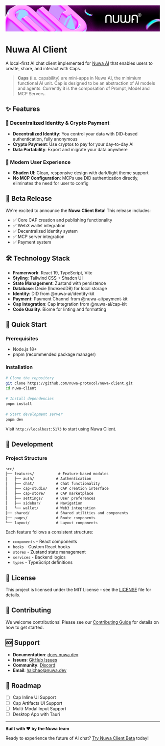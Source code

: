![Nuwa AI Readme Background](./src/assets/readme-bg.png)

# Nuwa AI Client

A local-first AI chat client implemented for [Nuwa AI](https://nuwa.dev/) that enables users to create, share, and interact with Caps. 

> **Caps** (i.e. capability) are mini-apps in Nuwa AI, the minimium functional AI unit. Cap is designed to be an abstraction of AI models and agents. Currently it is the composation of Prompt, Model and MCP Servers.

## ✨ Features

### 🔐 Decentralized Identity & Crypto Payment
- **Decentralized Identity**: You control your data with DID-based authentication, fully anonymous
- **Crypto Payment**: Use cryptos to pay for your day-to-day AI
- **Data Portability**: Export and migrate your data anywhere

### 🎨 Modern User Experience
- **Shadcn UI**: Clean, responsive design with dark/light theme support
- **No MCP Configuration**: MCPs use DID authentication directly, eliminates the need for user to config


## 🚀 Beta Release

We're excited to announce the **Nuwa Client Beta**! This release includes:

- ✅ Core CAP creation and publishing functionality
- ✅ Web3 wallet integration
- ✅ Decentralized identity system
- ✅ MCP server integration
- ✅ Payment system


## 🛠️ Technology Stack

- **Framerwork**: React 19, TypeScript, Vite
- **Styling**: Tailwind CSS + Shadcn UI
- **State Management**: Zustand with persistence
- **Database**: Dexie (IndexedDB) for local storage
- **Identity**: DID from @nuwa-ai/identity-kit
- **Payment**: Payment Channel from @nuwa-ai/payment-kit
- **Cap Integration**: Cap integration from @nuwa-ai/cap-kit
- **Code Quality**: Biome for linting and formatting

## 🚀 Quick Start

### Prerequisites
- Node.js 18+ 
- pnpm (recommended package manager)

### Installation

```bash
# Clone the repository
git clone https://github.com/nuwa-protocol/nuwa-client.git
cd nuwa-client

# Install dependencies
pnpm install

# Start development server
pnpm dev
```

Visit `http://localhost:5173` to start using Nuwa Client.

## 📖 Development

### Project Structure

```
src/
├── features/           # Feature-based modules
│   ├── auth/          # Authentication
│   ├── chat/          # Chat functionality
│   ├── cap-studio/    # CAP creation interface
│   ├── cap-store/     # CAP marketplace
│   ├── settings/      # User preferences
│   ├── sidebar/       # Navigation
│   └── wallet/        # Web3 integration
├── shared/            # Shared utilities and components
├── pages/             # Route components
└── layout/            # Layout components
```

Each feature follows a consistent structure:
- `components` - React components
- `hooks` - Custom React hooks  
- `stores` - Zustand state management
- `services` - Backend logics
- `types` - TypeScript definitions


## 📄 License

This project is licensed under the MIT License - see the [LICENSE](LICENSE) file for details.

## 🤝 Contributing

We welcome contributions! Please see our [Contributing Guide](CONTRIBUTING.md) for details on how to get started.

## 🆘 Support

- **Documentation**: [docs.nuwa.dev](https://docs.nuwa.dev)
- **Issues**: [GitHub Issues](https://github.com/nuwa-protocol/nuwa-client/issues)
- **Community**: [Discord](https://discord.gg/nuwaai)
- **Email**: haichao@nuwa.dev

## 🎯 Roadmap

- [ ] Cap Inline UI Support 
- [ ] Cap Artifacts UI Support
- [ ] Multi-Modal Input Support
- [ ] Desktop App with Tauri

---

**Built with ❤️ by the Nuwa team**

Ready to experience the future of AI chat? [Try Nuwa Client Beta](https://test-app.nuwa.dev) today!
